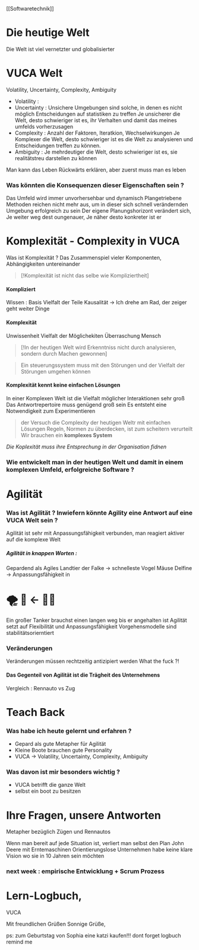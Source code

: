 [[Softwaretechnik]]
# Die heutige Welt 
Die Welt ist viel vernetzter und globalisierter 


# VUCA Welt 
Volatility, Uncertainty, Complexity, Ambiguity 
- Volatility : 
- Uncertainty : Unsichere Umgebungen sind solche, in denen es nicht möglich Entscheidungen auf statistiken zu treffen 
	Je unsicherer die Welt, desto schwieriger ist es, ihr Verhalten und damit das meines umfelds vorherzusagen 
- Complexity : Anzahl der Faktoren, Iteratkion, Wechselwirkungen 
	Je Komplexer die Welt, desto schwieriger ist es die Welt zu analysieren und Entscheidungen treffen zu können.
- Ambiguity : Je mehrdeutiger die Welt, desto schwieriger ist es, sie realitätstreu darstellen zu können

Man kann das Leben Rückwärts erklären, aber zuerst muss man es leben 

### Was könnten die Konsequenzen dieser Eigenschaften sein ? 
Das Umfeld wird immer unvorhersehbar und dynamisch 
Plangetriebene Methoden reichen nicht mehr aus, um in dieser sich schnell verändernden Umgebung erfolgreich zu sein
Der eigene Planungshorizont verändert sich, Je weiter weg dest oungenauer, Je näher desto konkreter ist er



# Komplexität - Complexity in VUCA
Was ist Komplexität ? 
	Das Zusammenspiel vieler Komponenten, Abhängigkeiten untereinander 

> [!Komplexität ist nicht das selbe wie Kompliziertheit]
> 	
> 
#### Kompliziert 
Wissen : Basis
Vielfalt der Teile
Kausalität -> Ich drehe am Rad, der zeiger geht weiter
Dinge
#### Komplexität
Unwissenheit
Vielfalt der Möglichekiten 
Überraschung
Mensch

> [!In der heutigen Welt wird Erkenntniss nicht durch analysieren, sondern durch Machen gewonnen]


> Ein steuerungssystem muss mit den Störungen und der Vielfalt der Störungen umgehen können 

#### Komplexität kennt keine einfachen Lösungen 
In einer Komplexen Welt ist die Vielfalt möglicher Interaktionen sehr groß 
Das Antwortrepertoire muss genügend groß sein 
Es entsteht eine Notwendigkeit zum Experimentieren 

> der Versuch die Complexity der heutigen Weltr mit einfachen Lösungen Regeln, Normen zu überdecken, ist zum scheitern verurteilt 
>Wir brauchen ein **komplexes System** 

*Die Koplexität muss ihre Entsprechung in der Organisation fidnen* 

### Wie entwickelt man  in der heutigen Welt und damit in einem komplexen Umfeld, erfolgreiche Software ?


# Agilität 

### Was ist Agilität ? Inwiefern könnte Agility eine Antwort auf eine VUCA Welt sein ? 
Agilität ist sehr mit Anpassungsfähigkeit verbunden, man reagiert aktiver auf die komplexe Welt 
##### Agilität in knappen Worten : 
Gepardend als Agiles Landtier 
der Falke -> schnelleste Vogel 
Mäuse 
Delfine -> Anpassungsfähigkeit in 

# 🌪️ 🚤   <- 🌊🚢 
Ein großer Tanker brauchst einen langen weg bis er angehalten ist 
Agilität setzt auf Flexibilität und Anpassungsfähigkeit 
Vorgehensmodelle sind stabilitätsorierntiert

### Veränderungen 
Veränderungen müssen rechtzeitig antizipiert werden 
What the fuck ?!

#### Das Gegenteil von Agilität ist die Trägheit des Unternehmens 

Vergleich : Rennauto vs Zug 


# Teach Back

### Was habe ich heute gelernt und erfahren ? 
- Gepard als gute Metapher für Agilität 
- Kleine Boote brauchen gute Personality 
- VUCA -> Volatility, Uncertainty, Complexity, Ambiguity 

### Was davon ist mir besonders wichtig ? 
- VUCA betrifft die ganze Welt 
- selbst ein boot zu besitzen

# Ihre Fragen, unsere Antworten 
Metapher bezüglich Zügen und Rennautos

Wenn man bereit auf jede Situation ist, verliert man selbst den Plan 
John Deere mit Erntemaschinen 
Orientierungslose Unternehmen habe keine klare Vision wo sie in 10 Jahren sein möchten


### next week : empirische Entwicklung + Scrum Prozess


#  Lern-Logbuch,
VUCA

Mit freundlichen Grüßen 
Sonnige Grüße,

ps: zum Geburtstag von Sophia eine katzi kaufen!!! dont forget logbuch remind me 



